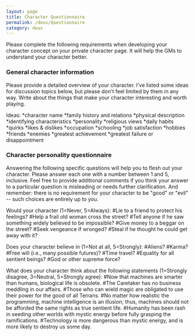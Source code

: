 ```yaml
---
layout: page
title: Character Questionnaire
permalink: /deus/Questionnaire
category: deus
---
```

Please complete the following requirements when developing your character concept on your private character page. It will help the GMs to understand your character better.


### General character information

Please provide a detailed overview of your character. I've listed some ideas for discussion topics below, but please don't feel limited by them in any way. Write about the things that make your character interesting and worth playing.

Ideas:
*character name
*family history and relations
*physical description
*identifying characteristics
*personality
*religious views
*daily habits
*quirks
*likes &amp; dislikes
*occupation
*schooling
*job satisfaction
*hobbies
*friends
*enemies
*greatest achievement
*greatest failure or disappointment


### Character personality questionnaire

Answering the following specific questions will help you to flesh out your character. Please answer each one with a number between 1 and 5, inclusive. Feel free to provide additional comments if you think your answer to a particular question is misleading or needs further clarification. And remember: there is no requirement for your character to be &quot;good&quot; or &quot;evil&quot; -- such choices are entirely up to you.

Would your character (1=Never, 5=Always):
#Lie to a friend to protect his feelings?
#Help a frail old woman cross the street?
#Tell anyone if he saw something widely believed to be impossible?
#Give money to a beggar on the street?
#Seek vengeance if wronged?
#Steal if he thought he could get away with it?

Does your character believe in (1=Not at all, 5=Strongly):
#Aliens?
#Karma?
#Free will (i.e., many possible futures)?
#Time travel?
#Equality for all sentient beings?
#God or other supreme force?

What does your character think about the following statements (1=Strongly disagree, 3=Neutral, 5=Strongly agree):
#Now that machines are smarter than humans, biological life is obsolete.
#The Caretaker has no business meddling in our affairs.
#Those who can wield magic are obligated to use their power for the good of all Terrans.
#No matter how realistic the programming, machine intelligence is an illusion; thus, machines should not be afforded the same rights as true sentient life.
#Humanity has been rash in seeding other worlds with mystic energy before fully grasping the ramifications.
#Technology is more dangerous than mystic energy, and is more likely to destroy us some day.
